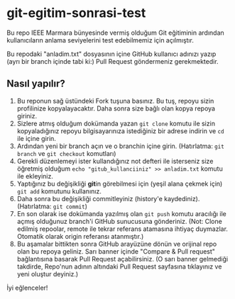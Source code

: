 # git-egitim-sonrasi-test
Bu repo IEEE Marmara bünyesinde vermiş olduğum Git eğitiminin ardından kullanıcıların anlama seviyelerini test edebilmemiz için açılmıştır.

Bu repodaki "anladim.txt" dosyasının içine GitHub kullanıcı adınızı yazıp (ayrı bir branch içinde tabi ki:) Pull Request göndermeniz gerekmektedir.

## Nasıl yapılır?
1. Bu reponun sağ üstündeki Fork tuşuna basınız. Bu tuş, repoyu sizin profilinize kopyalayacaktır. Daha sonra size bağlı olan kopya repoya giriniz.
1. Sizlere atmış olduğum dokümanda yazan `git clone` komutu ile sizin kopyaladığınız repoyu bilgisayarınıza istediğiniz bir adrese indirin ve `cd` ile içine girin.
2. Ardından yeni bir branch açın ve o branchin içine girin. (Hatırlatma: `git branch` ve `git checkout` komutları)
3. Gerekli düzenlemeyi ister kullandığınız not defteri ile isterseniz size öğretmiş olduğum `echo "gitub_kullanciiniz" >> anladim.txt` komutu ile ekleyiniz.
4. Yaptığınız bu değişikliği **git**in görebilmesi için (yeşil alana çekmek için) `git add` komutunu kullanınız.
5. Daha sonra bu değişikliği commitleyiniz (history'e kaydediniz). (Hatırlatma: `git commit`)
6. En son olarak ise dokümanda yazılmış olan `git push` komutu aracılığı ile açmış olduğunuz branch'i GitHub sunucusuna gönderiniz. (Not: Clone edilmiş repoolar, remote ile tekrar referans atamasına ihtiyaç duymazlar. Otomatik olarak origin referansı atanmıştır.)
7. Bu aşamalar bittikten sonra GitHub arayüzüne dönün ve orijinal repo olan bu repoya geliniz. Sarı banner içinde "Compare & Pull request" bağlantısına basarak Pull Request açabilirsiniz. (O sarı banner gelmediği takdirde, Repo'nun adının altındaki Pull Request sayfasına tıklayınız ve yeni oluştur deyiniz.)

İyi eğlenceler!
